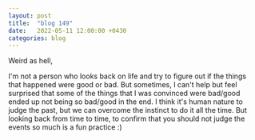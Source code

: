 ```yaml
---
layout: post
title:  "blog 149"
date:   2022-05-11 12:00:00 +0430
categories: blog
---
```


Weird as hell,

I'm not a person who looks back on life and try to figure out if the things that happened were good or bad. But sometimes, I can't help but feel surprised that some of the things that I was convinced were bad/good ended up not being so bad/good in the end. I think it's human nature to judge the past, but we can overcome the instinct to do it all the time. But looking back from time to time, to confirm that you should not judge the events so much is a fun practice :)
